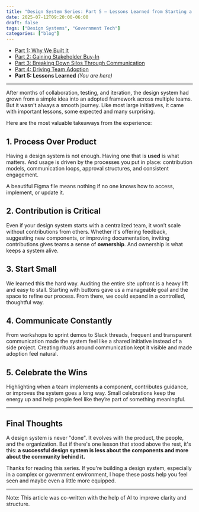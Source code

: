 ```yaml
---
title: "Design System Series: Part 5 – Lessons Learned from Starting a Design System"
date: 2025-07-12T09:20:00-06:00
draft: false
tags: ["Design Systems", "Government Tech"]
categories: ["blog"]
--- 
```


- [Part 1: Why We Built It](../design-system-series-part1-why-we-built-government-website/)
- [Part 2: Gaining Stakeholder Buy-In](../design-system-series-part2-gaining-stakeholder-buy-in-government/)
- [Part 3: Breaking Down Silos Through Communication](../design-system-series-part3-breaking-silos-team-communication/)
- [Part 4: Driving Team Adoption](../design-system-series-part4-driving-team-adoption-strategies/)
- **Part 5: Lessons Learned** *(You are here)*

---

After months of collaboration, testing, and iteration, the design system had grown from a simple idea into an adopted framework across multiple teams. But it wasn't always a smooth journey. Like most large initiatives, it came with important lessons, some expected and many surprising.

Here are the most valuable takeaways from the experience:

## 1. Process Over Product

Having a design system is not enough. Having one that is **used** is what matters. And usage is driven by the processes you put in place: contribution models, communication loops, approval structures, and consistent engagement.

A beautiful Figma file means nothing if no one knows how to access, implement, or update it.

## 2. Contribution is Critical

Even if your design system starts with a centralized team, it won’t scale without contributions from others. Whether it's offering feedback, suggesting new components, or improving documentation, inviting contributions gives teams a sense of **ownership**. And ownership is what keeps a system alive.

## 3. Start Small

We learned this the hard way. Auditing the entire site upfront is a heavy lift and easy to stall. Starting with buttons gave us a manageable goal and the space to refine our process. From there, we could expand in a controlled, thoughtful way.

## 4. Communicate Constantly

From workshops to sprint demos to Slack threads, frequent and transparent communication made the system feel like a shared initiative instead of a side project. Creating rituals around communication kept it visible and made adoption feel natural.

## 5. Celebrate the Wins

Highlighting when a team implements a component, contributes guidance, or improves the system goes a long way. Small celebrations keep the energy up and help people feel like they’re part of something meaningful.

---

## Final Thoughts

A design system is never "done". It evolves with the product, the people, and the organization. But if there's one lesson that stood above the rest, it's this: **a successful design system is less about the components and more about the community behind it.**

Thanks for reading this series. If you're building a design system, especially in a complex or government environment, I hope these posts help you feel seen and maybe even a little more equipped.

---

Note: This article was co-written with the help of AI to improve clarity and structure.
